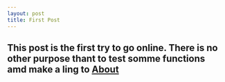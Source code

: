 ```yaml
---
layout: post
title: First Post
---
```


This post is the first try to go online. There is no other purpose thant to test somme **functions** amd make a ling to [About](/About.md)
----

